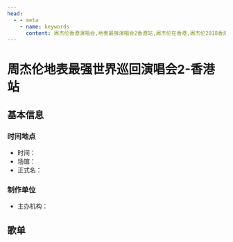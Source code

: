 ```yaml
---
head:
  - - meta
    - name: keywords
      content: 周杰伦香港演唱会,地表最强演唱会2香港站,周杰伦在香港,周杰伦2018香港演唱会
---
```


# 周杰伦地表最强世界巡回演唱会2-香港站

## 基本信息

### 时间地点
- 时间：
- 场馆：
- 正式名：

### 制作单位
- 主办机构：

## 歌单